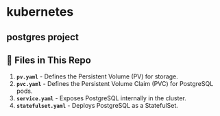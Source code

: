 # kubernetes

## postgres project

## 📁 Files in This Repo

1. **`pv.yaml`** - Defines the Persistent Volume (PV) for storage.
2. **`pvc.yaml`** - Defines the Persistent Volume Claim (PVC) for PostgreSQL pods.
3. **`service.yaml`** - Exposes PostgreSQL internally in the cluster.
4. **`statefulset.yaml`** - Deploys PostgreSQL as a StatefulSet.

###